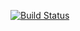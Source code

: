 [![Build Status](https://github.com/Go1dExperience/React-AirBnB/actions/workflows/build.yml/badge.svg?branch=main)](https://github.com/Go1dExperience/React-AirBnB/actions/workflows/build.yml)
